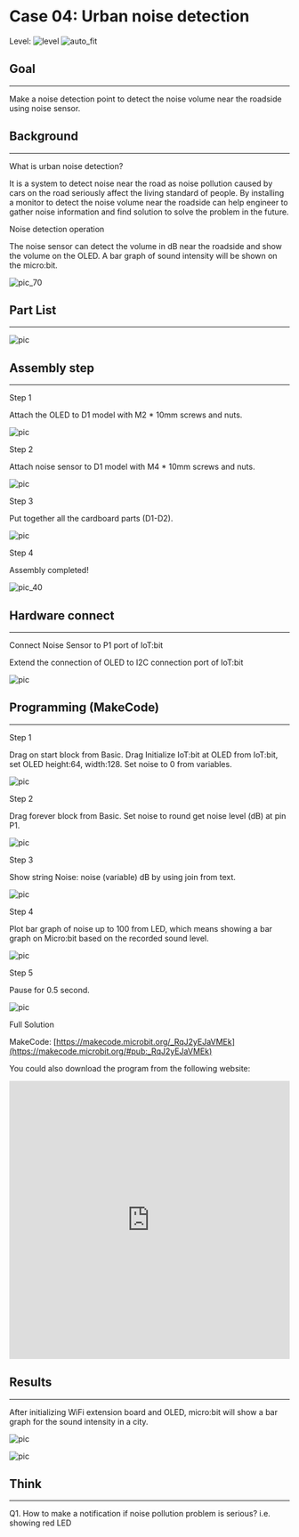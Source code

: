 # Case 04: Urban noise detection

Level: ![level](images/level2.png)
![auto_fit](images/Case4/case-04_1.png)<P>

## Goal
<HR>

Make a noise detection point to detect the noise volume near the roadside using noise sensor.<BR><P>

## Background
<HR>

<span id="subtitle">What is urban noise detection?</span><P>
It is a system to detect noise near the road as noise pollution caused by cars on the road seriously affect the living standard of people. By installing a monitor to detect the noise volume near the roadside can help engineer to gather noise information and find solution to solve the problem in the future.<BR><P>

<span id="subtitle">Noise detection operation</span><P>
The noise sensor can detect the volume in dB near the roadside and show the volume on the OLED. A bar graph of sound intensity will be shown on the micro:bit.<BR><P>
![pic_70](images/Case4/Concept-diagram-Case4.png)<P>


## Part List
<HR>

![pic](images/Case4/Case4_parts.png)<P>

## Assembly step 
<HR>

<span id="subtitle">Step 1</span><P>
Attach the OLED to D1 model with M2 * 10mm screws and nuts.<BR><P>
![pic](images/Case4/Case4_ass1.png)<P>
<span id="subtitle">Step 2</span><P>
Attach noise sensor to D1 model with M4 * 10mm screws and nuts.<BR><P>
![pic](images/Case4/Case4_ass2.png)<P>
<span id="subtitle">Step 3</span><P>
Put together all the cardboard parts (D1-D2).<BR><P>
![pic](images/Case4/Case4_ass3.png)<P>
<span id="subtitle">Step 4</span><P>
Assembly completed!<BR><P>
![pic_40](images/Case4/Case4_ass4.png)<P>

## Hardware connect
<HR>

Connect Noise Sensor to P1 port of IoT:bit<BR><P>
Extend the connection of OLED to I2C connection port of IoT:bit<BR><P>
![pic](images/Case4/Case4_hardware.png)<P>

## Programming (MakeCode)
<HR>

<span id="subtitle">Step 1</span><P>
Drag on start block from Basic. Drag Initialize IoT:bit at OLED from IoT:bit, set OLED height:64, width:128. Set noise to 0 from variables.<BR><P>
![pic](images/Case4/Case4_p1.png)<P>
<span id="subtitle">Step 2</span><P>
Drag forever block from Basic. Set noise to round get noise level (dB) at pin P1.<BR><P>
![pic](images/Case4/Case4_p2.png)<P>
<span id="subtitle">Step 3</span><P>
Show string Noise: noise (variable) dB by using join from text.<BR><P>
![pic](images/Case4/Case4_p3.png)<P>
<span id="subtitle">Step 4</span><P>
Plot bar graph of noise up to 100 from LED, which means showing a bar graph on Micro:bit based on the recorded sound level.<BR><P>
![pic](images/Case4/Case4_p4.png)<P>
<span id="subtitle">Step 5</span><P>
Pause for 0.5 second.<BR><P>
![pic](images/Case4/Case4_p5.png)<P>


<span id="subtitle">Full Solution<BR><P>
MakeCode: [https://makecode.microbit.org/_RqJ2yEJaVMEk](https://makecode.microbit.org/#pub:_RqJ2yEJaVMEk)<BR><P>
You could also download the program from the following website:<BR>
<iframe src="https://makecode.microbit.org/#pub:_RqJ2yEJaVMEk" width="100%" height="500" frameborder="0"></iframe>


## Results
<HR>

After initializing WiFi extension board and OLED, micro:bit will show a bar graph for the sound intensity in a city.<BR><P>
![pic](images/Case4/Case4_result.gif)<P>
![pic](images/Case4/Case4_result2.png)<P>
## Think
<HR>

Q1. How to make a notification if noise pollution problem is serious? i.e. showing red LED<BR><P>

